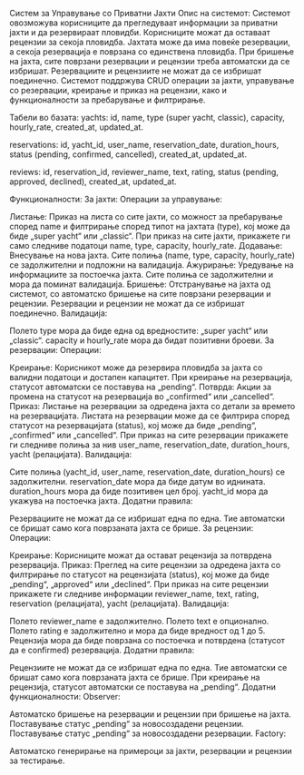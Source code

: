 Систем за Управување со Приватни Јахти
Опис на системот:
Системот овозможува корисниците да прегледуваат информации за приватни јахти и да резервираат пловидби. Корисниците можат да оставаат рецензии за секоја пловидба. Јахтата може да има повеќе резервации, а секоја резервација е поврзана со единствена пловидба. При бришење на јахта, сите поврзани резервации и рецензии треба автоматски да се избришат. Резервациите и рецензиите не можат да се избришат поединечно. Системот поддржува CRUD операции за јахти, управување со резервации, креирање и приказ на рецензии, како и функционалности за пребарување и филтрирање.

Табели во базата:
yachts:
id, name, type (super yacht, classic), capacity, hourly_rate, created_at, updated_at.

reservations:
id, yacht_id, user_name, reservation_date, duration_hours, status (pending, confirmed, cancelled), created_at, updated_at.

reviews:
id, reservation_id, reviewer_name, text, rating, status (pending, approved, declined), created_at, updated_at.

Функционалности:
За јахти:
Операции за управување:

Листање: Приказ на листа со сите јахти, со можност за пребарување според name и филтрирање според типот на јахтата (type), кој може да биде „super yacht“ или „classic“. При приказ на сите јахти, прикажете ги само следниве податоци name, type, capacity, hourly_rate.
Додавање: Внесување на нова јахта. Сите полиња (name, type, capacity, hourly_rate) се задолжителни и подложни на валидација.
Ажурирање: Уредување на информациите за постоечка јахта. Сите полиња се задолжителни и мора да поминат валидација.
Бришење: Отстранување на јахта од системот, со автоматско бришење на сите поврзани резервации и рецензии. Резервации и рецензии не можат да се избришат поединечно.
Валидација:

Полето type мора да биде една од вредностите: „super yacht“ или „classic“.
capacity и hourly_rate мора да бидат позитивни броеви.
За резервации:
Операции:

Креирање: Корисникот може да резервира пловидба за јахта со валидни податоци и достапен капацитет. При креирање на резервација, статусот автоматски се поставува на „pending“.
Потврда: Акции за промена на статусот на резервација во „confirmed“ или „cancelled“.
Приказ: Листање на резервации за одредена јахта со детали за времето на резервацијата. Листата на резервации може да се филтрира според статусот на резервацијата (status), кој може да биде „pending“, „confirmed“ или „cancelled“. При приказ на сите резервации прикажете ги следниве полиња за нив user_name, reservation_date, duration_hours, yacht (релацијата).
Валидација:

Сите полиња (yacht_id, user_name, reservation_date, duration_hours) се задолжителни.
reservation_date мора да биде датум во иднината.
duration_hours мора да биде позитивен цел број.
yacht_id мора да укажува на постоечка јахта.
Додатни правила:

Резервациите не можат да се избришат една по една. Тие автоматски се бришат само кога поврзаната јахта се брише.
За рецензии:
Операции:

Креирање: Корисниците можат да остават рецензија за потврдена резервација.
Приказ: Преглед на сите рецензии за одредена јахта со филтрирање по статусот на рецензијата (status), кој може да биде „pending“, „approved“ или „declined“. При приказ на сите рецензии прикажете ги следниве информации  reviewer_name, text, rating, reservation (релацијата), yacht (релацијата).
Валидација:

Полето reviewer_name е задолжително.
Полето text е опционално.
Полето rating е задолжително и мора да биде вредност од 1 до 5.
Рецензија мора да биде поврзана со постоечка и потврдена (статусот да е confirmed) резервација.
Додатни правила:

Рецензиите не можат да се избришат една по една. Тие автоматски се бришат само кога поврзаната јахта се брише.
При креирање на рецензија, статусот автоматски се поставува на „pending“.
Додатни функционалности:
Observer:

Автоматско бришење на резервации и рецензии при бришење на јахта.
Поставување статус „pending“ за новосоздадени рецензии.
Поставување статус „pending“ за новосоздадени резервации.
Factory:

Автоматско генерирање на примероци за јахти, резервации и рецензии за тестирање.

